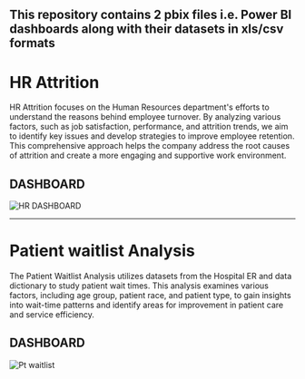 ## This repository contains 2 pbix files i.e. Power BI dashboards along with their datasets in xls/csv formats


# HR Attrition

HR Attrition focuses on the Human Resources department's efforts to understand the reasons behind employee turnover. By analyzing various factors, such as job satisfaction, performance, and attrition trends, we aim to identify key issues and develop strategies to improve employee retention. This comprehensive approach helps the company address the root causes of attrition and create a more engaging and supportive work environment.

## DASHBOARD
![HR DASHBOARD](https://github.com/Mansivm9/Power-BI/assets/173191893/76551761-30e3-42bb-93fc-340eeebee280)


----------------------------------------------------------------------------------------------------

# Patient waitlist Analysis

The Patient Waitlist Analysis utilizes datasets from the Hospital ER and data dictionary to study patient wait times. This analysis examines various factors, including age group, patient race, and patient type, to gain insights into wait-time patterns and identify areas for improvement in patient care and service efficiency.

## DASHBOARD
![Pt waitlist](https://github.com/Mansivm9/Power-BI/assets/173191893/847a6359-678c-45c6-ac7a-9a08540f5f4c)

